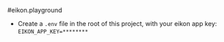 #eikon.playground
- Create a `.env` file in the root of this project, with your eikon app key: `EIKON_APP_KEY=********`

